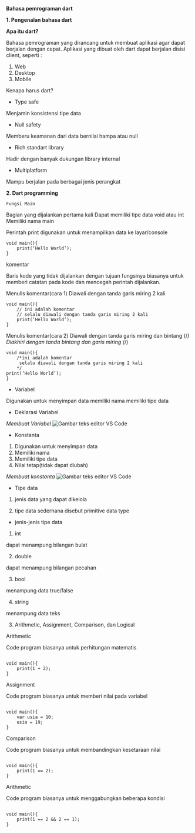 **Bahasa pemrograman dart**


**1. Pengenalan bahasa dart**

**Apa itu dart?**

Bahasa pemrograman yang dirancang untuk membuat aplikasi agar dapat berjalan dengan cepat. Aplikasi yang dibuat oleh dart dapat berjalan disisi client, seperti :

1. Web
2. Desktop
3. Mobile

Kenapa harus dart?

* Type safe

Menjamin konsistensi tipe data

* Null safety

Memberu keamanan dari data bernilai hampa atau null

* Rich standart library

Hadir dengan banyak dukungan library internal

* Multiplatform

Mampu berjalan pada berbagai jenis perangkat

**2. Dart programming**

	Fungsi Main
Bagian yang dijalankan pertama kali
Dapat memiliki tipe data void atau int
Memiliki nama main

Perintah print digunakan untuk menampilkan data ke layar/console

```
void main(){
	print(‘Hello World’);
}
```
komentar

Baris kode yang tidak dijalankan dengan tujuan
fungsinya biasanya untuk memberi catatan pada kode dan mencegah perintah dijalankan.

Menulis komentar(cara 1)
Diawali dengan tanda garis miring 2 kali
```
void main(){
	// ini adalah komentar
	// selalu diawali dengan tanda garis miring 2 kali
	print(‘Hello World’);
}
```
Menulis komentar(cara 2)
Diawali dengan tanda garis miring dan bintang (/*)
Diakhiri dengan tanda bintang dan garis miring (*/)
```
void main(){
	/*ini adalah komentar
	 selalu diawali dengan tanda garis miring 2 kali
	*/
print(‘Hello World’);
}
```

* Variabel 

Digunakan untuk menyimpan data 
memiliki nama
memiliki tipe data

* Deklarasi Variabel 

*Membuat Variabel*
![Gambar teks editor VS Code](/5_Introduction%20to%20Algorithm%20and%20Dart%20Programming/screenshots/deklarasi-variabel.png)

* Konstanta 
1. Digunakan untuk menyimpan data
2. Memiliki nama
3. Memiliki tipe data
4. Nilai tetap(tidak dapat diubah)

*Membuat konstanta*
![Gambar teks editor VS Code](/5_Introduction%20to%20Algorithm%20and%20Dart%20Programming/screenshots/konstanta.png)

* Tipe  data 

1. jenis data yang dapat dikelola

2. tipe data sederhana disebut primitive data type

* jenis-jenis tipe data

1. int

dapat menampung bilangan bulat

2. double 

dapat menampung bilangan pecahan

3. bool

menampung data true/false

4. string

menampung data teks

3. Arithmetic, Assignment, Comparison, dan Logical

Arithmetic 

Code program biasanya untuk perhitungan matematis

```

void main(){
	print(1 + 2);
}

```

Assignment

Code program biasanya untuk memberi nilai pada variabel

```

void main(){
	var usia = 10;
	usia = 19;
}

```

Comparison 

Code program biasanya untuk membandingkan kesetaraan nilai

```

void main(){
	print(1 == 2);
}

```

Arithmetic 

Code program biasanya untuk menggabungkan beberapa kondisi

```

void main(){
	print(1 == 2 && 2 == 1);
}




	


